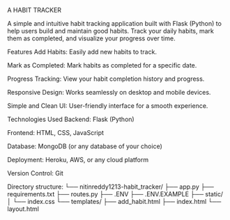 A HABIT TRACKER

A simple and intuitive habit tracking application built with Flask (Python) to help users build and maintain good habits. Track your daily habits, mark them as completed, and visualize your progress over time.

Features
Add Habits: Easily add new habits to track.

Mark as Completed: Mark habits as completed for a specific date.

Progress Tracking: View your habit completion history and progress.

Responsive Design: Works seamlessly on desktop and mobile devices.

Simple and Clean UI: User-friendly interface for a smooth experience.

Technologies Used
Backend: Flask (Python)

Frontend: HTML, CSS, JavaScript

Database: MongoDB (or any database of your choice)

Deployment: Heroku, AWS, or any cloud platform

Version Control: Git


Directory structure:
└── nitinreddy1213-habit_tracker/
    ├── app.py
    ├── requirements.txt
    ├── routes.py
    ├── .ENV
    ├── .ENV.EXAMPLE
    ├── static/
    │   └── index.css
    └── templates/
        ├── add_habit.html
        ├── index.html
        └── layout.html



